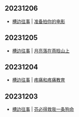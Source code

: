 ## 20231206
- [槽边往事](https://www.hecaitou.com/) | [准备拍你的电影](https://www.hecaitou.com/2023/12/Get-ready-to-make-your-movie.html)

## 20231205
- [槽边往事](https://www.hecaitou.com/) | [月亮落在燕晗山上](https://www.hecaitou.com/2023/12/shenzhen-and-beijing.html)

## 20231204
- [槽边往事](https://www.hecaitou.com/) | [疼痛和疼痛教育](https://www.hecaitou.com/2023/12/Pain-and-Pain-Education.html)

## 20231203
- [槽边往事](https://www.hecaitou.com/) | [芬必得救我一条狗命](https://www.hecaitou.com/2023/12/fenbid-save-.html)

